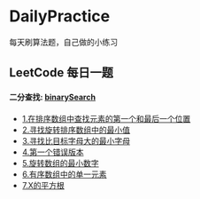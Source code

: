 # DailyPractice

每天刷算法题，自己做的小练习

## LeetCode 每日一题

#### 二分查找: [binarySearch]()

- [1.在排序数组中查找元素的第一个和最后一个位置]()
- [2.寻找旋转排序数组中的最小值]()
- [3.寻找比目标字母大的最小字母]()
- [4.第一个错误版本]()
- [5.旋转数组的最小数字]()
- [6.有序数组中的单一元素]()
- [7.X的平方根]()




